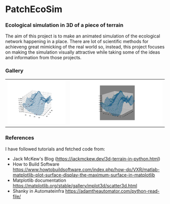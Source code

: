 # PatchEcoSim
### Ecological simulation in 3D of a piece of terrain
The aim of this project is to make an animated simulation of the 
ecological network happening in a place. There are lot of scientific
methods for achieveng great mimicking of the real world so, instead, 
this project focuses on making the simulation visually attractive 
while taking some of the ideas and information from those projects.


### Gallery

<table style="border-color:white;">
<tbody>
  <tr>
    <td><img src="gallery/Figure_1.png"></td>
    <td><img src="gallery/Figure_2.png"></td>
  </tr>
</tbody>
</table>

### References

I have followed tutorials and fetched code from:

* Jack McKew's Blog 
  (https://jackmckew.dev/3d-terrain-in-python.html)
* How to Build Software
  https://www.howtobuildsoftware.com/index.php/how-do/VXR/matlab-matplotlib-plot-surface-display-the-maximum-surface-in-matplotlib
* Matplotlib documentation
  https://matplotlib.org/stable/gallery/mplot3d/scatter3d.html
* Shanky in Automateinfra
  https://adamtheautomator.com/python-read-file/
